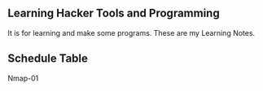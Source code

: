 ## Learning Hacker Tools and Programming
It is for learning and make some programs. These are my Learning Notes. 

## Schedule Table
Nmap-01 
